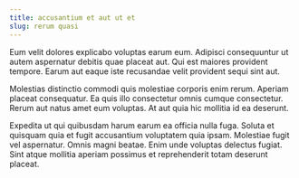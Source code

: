 ```yaml
---
title: accusantium et aut ut et
slug: rerum quasi
---
```


Eum velit dolores explicabo voluptas earum eum. Adipisci consequuntur ut autem aspernatur debitis quae placeat aut. Qui est maiores provident tempore. Earum aut eaque iste recusandae velit provident sequi sint aut.

Molestias distinctio commodi quis molestiae corporis enim rerum. Aperiam placeat consequatur. Ea quis illo consectetur omnis cumque consectetur. Rerum aut natus amet eum voluptas. At aut quia hic mollitia id ea deserunt.

Expedita ut qui quibusdam harum earum ea officia nulla fuga. Soluta et quisquam quia et fugit accusantium voluptatem quia ipsam. Molestiae fugit vel aspernatur. Omnis magni beatae. Enim unde voluptas delectus fugiat. Sint atque mollitia aperiam possimus et reprehenderit totam deserunt placeat.
